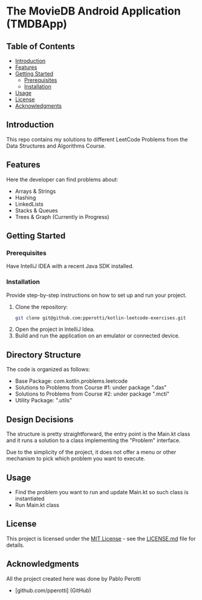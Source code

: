 # The MovieDB Android Application (TMDBApp)

## Table of Contents

- [Introduction](#introduction)
- [Features](#features)
- [Getting Started](#getting-started)
    - [Prerequisites](#prerequisites)
    - [Installation](#installation)
- [Usage](#usage)
- [License](#license)
- [Acknowledgments](#acknowledgments)

## Introduction

This repo contains my solutions to different LeetCode Problems from the Data Structures and Algorithms Course.

## Features

Here the developer can find problems about: 
* Arrays & Strings
* Hashing
* LinkedLists
* Stacks & Queues
* Trees & Graph (Currently in Progress)

## Getting Started

### Prerequisites

Have IntelliJ IDEA with a recent Java SDK installed.

### Installation

Provide step-by-step instructions on how to set up and run your project.

1. Clone the repository:
   ```sh
   git clone git@github.com:pperotti/kotlin-leetcode-exercises.git
   ```
2. Open the project in IntelliJ Idea.
3. Build and run the application on an emulator or connected device.

## Directory Structure

The code is organized as follows: 

* Base Package: com.kotlin.problems.leetcode
* Solutions to Problems from Course #1: under package "<base>.das"
* Solutions to Problems from Course #2: under package "<base>.mcti"
* Utility Package: "<base>.utils"

## Design Decisions

The structure is pretty straightforward, the entry point is the Main.kt class and it runs a solution to a class implementing the "Problem" interface.

Due to the simplicity of the project, it does not offer a menu or other mechanism to pick which problem you want to execute. 

## Usage

* Find the problem you want to run and update Main.kt so such class is instantiated
* Run Main.kt class

## License

This project is licensed under the [MIT License](https://choosealicense.com/licenses/mit/) - see the
[LICENSE.md](https://github.com/username/repository/blob/master/LICENSE.md) file for details.

## Acknowledgments

All the project created here was done by Pablo Perotti

- [github.com/pperotti] (GitHub)

```